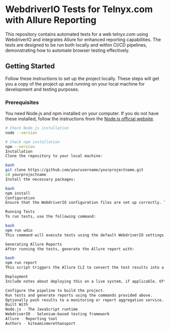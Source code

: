 # WebdriverIO Tests for Telnyx.com with Allure Reporting

This repository contains automated tests for a web telnyx.com using WebdriverIO and integrates Allure for enhanced reporting capabilities. The tests are designed to be run both locally and within CI/CD pipelines, demonstrating how to automate browser testing effectively.

## Getting Started

Follow these instructions to set up the project locally. These steps will get you a copy of the project up and running on your local machine for development and testing purposes.

### Prerequisites

You need Node.js and npm installed on your computer. If you do not have these installed, follow the instructions from the [Node.js official website](https://nodejs.org/).

```bash
# Check Node.js installation
node --version

# Check npm installation
npm --version
Installation
Clone the repository to your local machine:

bash
git clone https://github.com/yourusername/yourprojectname.git
cd yourprojectname
Install the necessary packages:

bash
npm install
Configuration
Ensure that the WebdriverIO configuration files are set up correctly. These can be found in wdio.conf.js and any other browser-specific config files like wdio.chrome.conf.js.

Running Tests
To run tests, use the following command:

bash
npm run wdio
This command will execute tests using the default WebdriverIO settings.

Generating Allure Reports
After running the tests, generate the Allure report with:

bash
npm run report
This script triggers the Allure CLI to convert the test results into a human-readable report. You can view these reports by opening allure-report/index.html in any web browser.

Deployment
Include notes about deploying this on a live system, if applicable. Often, this will involve integrating with a CI/CD pipeline, where tests are run automatically:

Configure the pipeline to build the project.
Run tests and generate reports using the commands provided above.
Optionally push results to a monitoring or report aggregation service.
Built With
Node.js - The JavaScript runtime
WebdriverIO - Selenium-based testing framework
Allure - Reporting tool
Authors - kiteamismorethansport



